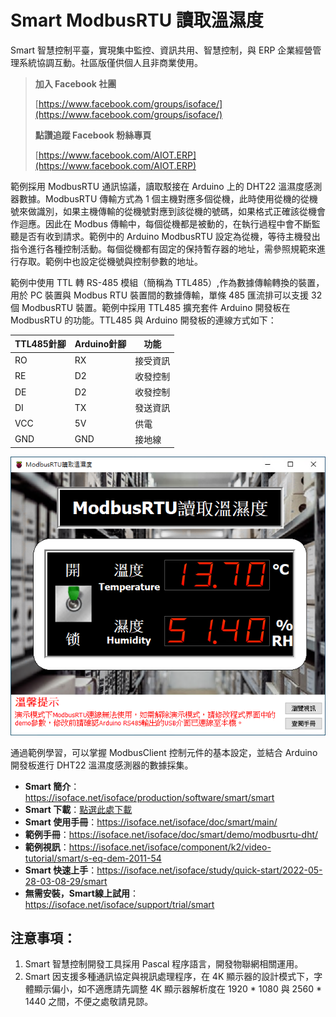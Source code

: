 # Smart ModbusRTU 讀取溫濕度

Smart 智慧控制平臺，實現集中監控、資訊共用、智慧控制，與 ERP 企業經營管理系統協調互動。社區版僅供個人且非商業使用。

> **加入 Facebook 社團**
>
> [https://www.facebook.com/groups/isoface/](https://www.facebook.com/groups/isoface/)
> 
> **點讚追蹤 Facebook 粉絲專頁**
> 
> [https://www.facebook.com/AIOT.ERP](https://www.facebook.com/AIOT.ERP)

範例採用 ModbusRTU 通訊協議，讀取駁接在 Arduino 上的 DHT22 溫濕度感測器數據。ModbusRTU 傳輸方式為 1 個主機對應多個從機，此時使用從機的從機號來做識別，如果主機傳輸的從機號對應到該從機的號碼，如果格式正確該從機會作迴應。因此在 Modbus 傳輸中，每個從機都是被動的，在執行過程中會不斷監聽是否有收到請求。範例中的 Arduino ModbusRTU 設定為從機，等待主機發出指令進行各種控制活動。每個從機都有固定的保持暫存器的地址，需參照規範來進行存取。範例中也設定從機號與控制參數的地址。

範例中使用 TTL 轉 RS-485 模組（簡稱為 TTL485）,作為數據傳輸轉換的裝置，用於 PC 裝置與 Modbus RTU 裝置間的數據傳輸，單條 485 匯流排可以支援 32 個 ModbusRTU 裝置。範例中採用 TTL485 擴充套件 Arduino 開發板在 ModbusRTU 的功能。TTL485 與 Arduino 開發板的連線方式如下：

| **TTL485針腳** | **Arduino針腳** | **功能** |
| -------------- | --------------- | -------- |
| RO             | RX              | 接受資訊 |
| RE             | D2              | 收發控制 |
| DE             | D2              | 收發控制 |
| DI             | TX              | 發送資訊 |
| VCC            | 5V              | 供電     |
| GND            | GND             | 接地線   |

![](images/20220924162830.png)

通過範例學習，可以掌握 ModbusClient 控制元件的基本設定，並結合 Arduino 開發板進行 DHT22 溫濕度感測器的數據採集。

* **Smart 簡介**：https://isoface.net/isoface/production/software/smart/smart
* **Smart 下載**：[點選此處下載](https://github.com/isoface-iot/Smart/releases/latest)
* **Smart 使用手冊**：https://isoface.net/isoface/doc/smart/main/
* **範例手冊**：https://isoface.net/isoface/doc/smart/demo/modbusrtu-dht/
* **範例視訊**：https://isoface.net/isoface/component/k2/video-tutorial/smart/s-eq-dem-2011-54
* **Smart 快速上手**：https://isoface.net/isoface/study/quick-start/2022-05-28-03-08-29/smart
* **無需安裝，Smart線上試用**：https://isoface.net/isoface/support/trial/smart


## 注意事項：
1. Smart 智慧控制開發工具採用 Pascal 程序語言，開發物聯網相關運用。
2. Smart 因支援多種通訊協定與視訊處理程序，在 4K 顯示器的設計模式下，字體顯示偏小，如不適應請先調整 4K 顯示器解析度在 1920 * 1080 與 2560 * 1440 之間，不便之處敬請見諒。